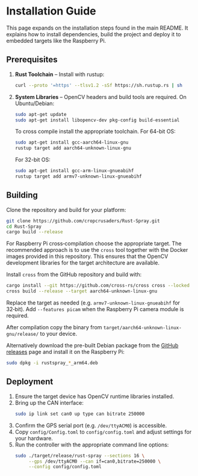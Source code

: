 # Installation Guide

This page expands on the installation steps found in the main README.
It explains how to install dependencies, build the project and deploy
it to embedded targets like the Raspberry Pi.

## Prerequisites

1. **Rust Toolchain** – Install with rustup:
   ```bash
   curl --proto '=https' --tlsv1.2 -sSf https://sh.rustup.rs | sh
   ```
2. **System Libraries** – OpenCV headers and build tools are required.
   On Ubuntu/Debian:
   ```bash
   sudo apt-get update
   sudo apt-get install libopencv-dev pkg-config build-essential
   ```
   To cross compile install the appropriate toolchain.
   For 64-bit OS:
   ```bash
   sudo apt-get install gcc-aarch64-linux-gnu
   rustup target add aarch64-unknown-linux-gnu
   ```
   For 32-bit OS:
   ```bash
   sudo apt-get install gcc-arm-linux-gnueabihf
   rustup target add armv7-unknown-linux-gnueabihf
   ```

## Building

Clone the repository and build for your platform:

```bash
git clone https://github.com/cropcrusaders/Rust-Spray.git
cd Rust-Spray
cargo build --release
```

For Raspberry Pi cross‑compilation choose the appropriate target. The
recommended approach is to use the `cross` tool together with the Docker
images provided in this repository. This ensures that the OpenCV
development libraries for the target architecture are available.

Install `cross` from the GitHub repository and build with:

```bash
cargo install --git https://github.com/cross-rs/cross cross --locked
cross build --release --target aarch64-unknown-linux-gnu
```
Replace the target as needed (e.g. `armv7-unknown-linux-gnueabihf` for
32‑bit). Add `--features picam` when the Raspberry Pi camera module is
required.

After compilation copy the binary from
`target/aarch64-unknown-linux-gnu/release/` to your device.

Alternatively download the pre-built Debian package from the
[GitHub releases](https://github.com/cropcrusaders/Rust-Spray/releases)
page and install it on the Raspberry Pi:

```bash
sudo dpkg -i rustspray_*_arm64.deb
```

## Deployment

1. Ensure the target device has OpenCV runtime libraries installed.
2. Bring up the CAN interface:
   ```bash
   sudo ip link set can0 up type can bitrate 250000
   ```
3. Confirm the GPS serial port (e.g. `/dev/ttyACM0`) is accessible.
4. Copy `config/Config.toml` to `config/config.toml` and adjust settings
   for your hardware.
5. Run the controller with the appropriate command line options:
   ```bash
   sudo ./target/release/rust-spray --sections 16 \
        --gps /dev/ttyACM0 --can if=can0,bitrate=250000 \
        --config config/config.toml
   ```
